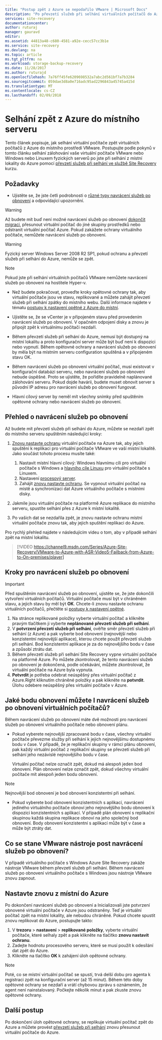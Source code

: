 ```yaml
---
title: "Postup zpět z Azure se nepodařilo VMware | Microsoft Docs"
description: "Po převzetí služeb při selhání virtuálních počítačů do Azure můžete zahájit navrácení služeb po obnovení a dovést tak virtuální počítače zpět do místní. Přečtěte si postup pro navrácení služeb po obnovení."
services: site-recovery
documentationcenter: 
author: ruturaj
manager: gauravd
editor: 
ms.assetid: 44813a48-c680-4581-a92e-cecc57cc3b1e
ms.service: site-recovery
ms.devlang: na
ms.topic: article
ms.tgt_pltfrm: na
ms.workload: storage-backup-recovery
ms.date: 11/28/2017
ms.author: ruturajd
ms.openlocfilehash: 7a76ff45fe6209698532a7abc2d561bf7a7b3284
ms.sourcegitcommit: 059dae3d8a0e716adc95ad2296843a45745a415d
ms.translationtype: MT
ms.contentlocale: cs-CZ
ms.lasthandoff: 02/09/2018
---
```

# <a name="fail-back-from-azure-to-an-on-premises-site"></a>Selhání zpět z Azure do místního serveru

Tento článek popisuje, jak selhání virtuální počítače zpět virtuálních počítačů z Azure do místního prostředí VMware. Postupujte podle pokynů v tomto článku selhání zálohování vaše virtuální počítače VMware nebo Windows nebo Linuxem fyzických serverů po jste při selhání z místní lokality do Azure pomocí [převzetí služeb při selhání ve službě Site Recovery](site-recovery-failover.md) kurzu.

## <a name="prerequisites"></a>Požadavky
- Ujistěte se, že jste četli podrobnosti o [různé typy navrácení služeb po obnovení](concepts-types-of-failback.md) a odpovídající upozornění.

> [!WARNING]
> Až budete mít buď není možné navrácení služeb po obnovení [dokončit migraci](site-recovery-migrate-to-azure.md#what-do-we-mean-by-migration), přesunout virtuální počítač do jiné skupiny prostředků nebo odstranit virtuální počítač Azure. Pokud zakážete ochrany virtuálního počítače, nemůžete navrácení služeb po obnovení.

> [!WARNING]
> Fyzický server Windows Server 2008 R2 SP1, pokud ochranu a převzetí služeb při selhání do Azure, nemůže se zpět.

> [!NOTE]
> Pokud jste při selhání virtuálních počítačů VMware nemůžete navrácení služeb po obnovení na hostitele Hyper-v.


- Než budete pokračovat, proveďte kroky opětovné ochrany tak, aby virtuální počítače jsou ve stavu, replikované a můžete zahájit převzetí služeb při selhání zpátky do místního webu. Další informace najdete v tématu [postupy k nastavení opětné z Azure do místní](site-recovery-how-to-reprotect.md).

- Ujistěte se, že se vCenter je v připojeném stavu před provedením navrácení služeb po obnovení. V opačném odpojení disky a znovu je připojit zpět k virtuálnímu počítači nezdaří.

- Během převzetí služeb při selhání do Azure, nemusí být dostupný na místní lokalitu a proto konfigurační server může být buď není k dispozici nebo vypnutí. Během opětovné ochrany a navrácení služeb po obnovení by měla být na místním serveru configuration spuštěná a v připojeném stavu OK. 

- Během navrácení služeb po obnovení virtuální počítač, musí existovat v konfigurační databázi serveru, nebo navrácení služeb po obnovení nebude úspěšné. Proto se ujistěte, že pořídíte pravidelně naplánované zálohování serveru. Pokud dojde havárii, budete muset obnovit server s původní IP adresu pro navrácení služeb po obnovení fungovat.

- Hlavní cílový server by neměl mít všechny snímky před spuštěním opětovné ochrany nebo navrácení služeb po obnovení.

## <a name="overview-of-failback"></a>Přehled o navrácení služeb po obnovení
Až budete mít převzetí služeb při selhání do Azure, můžete se nezdaří zpět do místního serveru spuštěním následující kroky:

1. [Znovu nastavte ochranu](site-recovery-how-to-reprotect.md) virtuální počítače na Azure tak, aby jejich spuštění k replikaci pro virtuální počítače VMware ve vaší místní lokalitě. Jako součást tohoto procesu musíte také:
    1. Nastavit místní hlavní cílový: Windows hlavnímu cíli pro virtuální počítače s Windows a [hlavního cíle Linuxu](site-recovery-how-to-install-linux-master-target.md) pro virtuální počítače s Linuxem.
    2. Nastavení [procesový server](site-recovery-vmware-setup-azure-ps-resource-manager.md).
    3. Zahájit [znovu nastavte ochranu](site-recovery-how-to-reprotect.md). Se vypnout virtuální počítač na místě a synchronizaci dat Azure virtuálního počítače s místními disky.

1. Jakmile jsou virtuální počítače na platformě Azure replikace do místního serveru, spustíte selhání přes z Azure k místní lokalitě.

1. Po vašich dat se nezdařila zpět, je znovu nastavte ochranu místní virtuální počítače znovu tak, aby jejich spuštění replikaci do Azure.

Pro rychlý přehled najdete v následujícím videu o tom, aby v případě selhání zpět na místní lokalitu.
> [!VIDEO https://channel9.msdn.com/Series/Azure-Site-Recovery/VMware-to-Azure-with-ASR-Video5-Failback-from-Azure-to-On-premises/player]


## <a name="steps-to-fail-back"></a>Kroky pro navrácení služeb po obnovení

> [!IMPORTANT]
> Před spuštěním navrácení služeb po obnovení, ujistěte se, že jste dokončili vytvoření virtuálních počítačů. Virtuální počítače musí být v chráněném stavu, a jejich stavu by měl být **OK**. Chcete-li znovu nastavte ochranu virtuálních počítačů, přečtěte si [postupy k nastavení opětné](site-recovery-how-to-reprotect.md).

1. Na stránce replikované položky vyberte virtuální počítač a klikněte pravým tlačítkem ji vyberte **neplánované převzetí služeb při selhání**.
2. V **potvrzení převzetí služeb při selhání**, ověřte směr převzetí služeb při selhání (z Azure) a pak vyberte bod obnovení (nejnovější nebo konzistentní nejnovější aplikace), kterou chcete použít převzetí služeb při selhání. Bod konzistentní aplikace je za do nejnovějšího bodu v čase a způsobí ztrátu dat.
3. Během převzetí služeb při selhání Site Recovery vypne virtuální počítače na platformě Azure. Po můžete zkontrolovat, že tento navrácení služeb po obnovení je dokončená, podle očekávání, můžete zkontrolovat, že virtuální počítače na Azure byla vypnuta.
4. **Potvrdit** je potřeba odebrat neúspěšný přes virtuální počítač z Azure.Right kliknutím chráněné položky a pak klikněte na **potvrdit**. Úlohu odebere neúspěšný přes virtuální počítače v Azure.


## <a name="to-what-recovery-point-can-i-fail-back-the-virtual-machines"></a>Jaké bodu obnovení můžete I navrácení služeb po obnovení virtuálních počítačů?

Během navrácení služeb po obnovení máte dvě možnosti pro navrácení služeb po obnovení virtuálního počítače nebo obnovení plánu.

- Pokud vyberete nejnovější zpracované bodu v čase, všechny virtuální počítače převezme služby při selhání k jejich nejnovějšímu dostupnému bodu v čase. V případě, že je replikační skupiny v rámci plánu obnovení, pak každý virtuální počítač z replikační skupiny se převzetí služeb při selhání jeho nezávislé nejnovějšího bodu v čase.

    Virtuální počítač nelze označit zpět, dokud má alespoň jeden bod obnovení. Plán obnovení nelze označit zpět, dokud všechny virtuální počítače mít alespoň jeden bodu obnovení.

> [!NOTE]
> Nejnovější bod obnovení je bod obnovení konzistentní při selhání.

- Pokud vyberete bod obnovení konzistentních s aplikací, navrácení jediného virtuálního počítače obnoví jeho nejnovějšího bodu obnovení k dispozici konzistentních s aplikací. V případě plán obnovení s replikační skupinou každá skupina replikace obnoví na jeho společný bod obnovení.
Body obnovení konzistentní s aplikací může být v čase a může být ztráty dat.

## <a name="what-happens-to-vmware-tools-post-failback"></a>Co se stane VMware nástroje post navrácení služeb po obnovení?

V případě virtuálního počítače s Windows Azure Site Recovery zakáže nástroje VMware během převzetí služeb při selhání. Během navrácení služeb po obnovení virtuálního počítače s Windows jsou nástroje VMware znovu zapnout. 


## <a name="reprotect-from-on-premises-to-azure"></a>Nastavte znovu z místní do Azure
Po dokončení navrácení služeb po obnovení a Inicializovali jste potvrzení obnovené virtuální počítače v Azure jsou odstraněny. Teď je virtuální počítač zpět na místní lokality, ale nebudou chráněné. Pokud chcete spustit znovu replikovat do Azure, postupujte takto:

1. V **trezoru** > **nastavení** > **replikované položky**, vyberte virtuální počítače, které selhaly zpět a pak klikněte na tlačítko **znovu nastavit ochranu**.
2. Zadejte hodnotu procesového serveru, které se musí použít k odesílání dat zpět do Azure.
3. Klikněte na tlačítko **OK** k zahájení úloh opětovné ochrany.

> [!NOTE]
> Poté, co se místní virtuální počítač se spustí, trvá delší dobu pro agenta k registraci zpět na konfigurační server (až 15 minut). Během této doby opětovné ochrany se nezdaří a vrátí chybovou zprávu s oznámením, že agent není nainstalovaný. Počkejte několik minut a pak zkuste znovu opětovné ochrany.

## <a name="next-steps"></a>Další postup

Po dokončení úloh opětovné ochrany, se replikuje virtuální počítač zpět do Azure a můžete provést [převzetí služeb při selhání](site-recovery-failover.md) znovu přesunout virtuální počítače do Azure.


